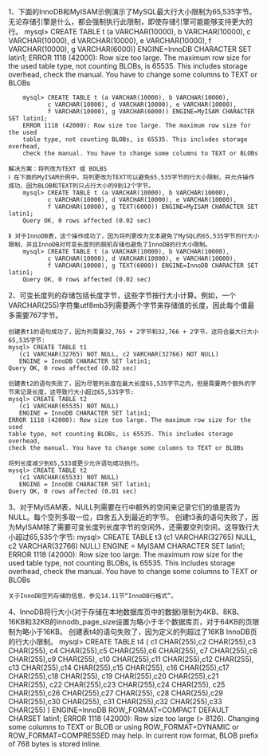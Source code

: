 1、下面的InnoDB和MyISAM示例演示了MySQL最大行大小限制为65,535字节。无论存储引擎是什么，都会强制执行此限制，即使存储引擎可能能够支持更大的行。
		mysql> CREATE TABLE t (a VARCHAR(10000), b VARCHAR(10000),
			   c VARCHAR(10000), d VARCHAR(10000), e VARCHAR(10000),
			   f VARCHAR(10000), g VARCHAR(6000)) ENGINE=InnoDB CHARACTER SET latin1;
		ERROR 1118 (42000): Row size too large. The maximum row size for the used
		table type, not counting BLOBs, is 65535. This includes storage overhead,
		check the manual. You have to change some columns to TEXT or BLOBs
		
		mysql> CREATE TABLE t (a VARCHAR(10000), b VARCHAR(10000),
			   c VARCHAR(10000), d VARCHAR(10000), e VARCHAR(10000),
			   f VARCHAR(10000), g VARCHAR(6000)) ENGINE=MyISAM CHARACTER SET latin1;
		ERROR 1118 (42000): Row size too large. The maximum row size for the used
		table type, not counting BLOBs, is 65535. This includes storage overhead,
		check the manual. You have to change some columns to TEXT or BLOBs
		
	解决方案：将列改为TEXT 或 BOLBS
	Ⅰ 在下面的MyISAM示例中，将列更改为TEXT可以避免65,535字节的行大小限制，并允许操作成功，因为BLOB和TEXT列只占行大小的9到12个字节。
		mysql> CREATE TABLE t (a VARCHAR(10000), b VARCHAR(10000),
			   c VARCHAR(10000), d VARCHAR(10000), e VARCHAR(10000),
			   f VARCHAR(10000), g TEXT(6000)) ENGINE=MyISAM CHARACTER SET latin1;
		Query OK, 0 rows affected (0.02 sec)
		
	Ⅱ 对于InnoDB表，这个操作成功了，因为将列更改为文本避免了MySQL的65,535字节的行大小限制，并且InnoDB对可变长度列的脱机存储也避免了InnoDB的行大小限制。
		mysql> CREATE TABLE t (a VARCHAR(10000), b VARCHAR(10000),
			   c VARCHAR(10000), d VARCHAR(10000), e VARCHAR(10000),
			   f VARCHAR(10000), g TEXT(6000)) ENGINE=InnoDB CHARACTER SET latin1;
		Query OK, 0 rows affected (0.02 sec)
		
2、可变长度列的存储包括长度字节，这些字节按行大小计算。例如，一个VARCHAR(255)字符集utf8mb3列需要两个字节来存储值的长度，因此每个值最多需要767字节。

	创建表t1的语句成功了，因为列需要32,765 + 2字节和32,766 + 2字节，这符合最大行大小65,535字节:
	mysql> CREATE TABLE t1
       (c1 VARCHAR(32765) NOT NULL, c2 VARCHAR(32766) NOT NULL)
       ENGINE = InnoDB CHARACTER SET latin1;
	Query OK, 0 rows affected (0.02 sec)
	
	创建表t2的语句失败了，因为尽管列长度在最大长度65,535字节之内，但是需要两个额外的字节来记录长度，这导致行大小超过65,535字节:
	mysql> CREATE TABLE t2
       (c1 VARCHAR(65535) NOT NULL)
       ENGINE = InnoDB CHARACTER SET latin1;
	ERROR 1118 (42000): Row size too large. The maximum row size for the used
	table type, not counting BLOBs, is 65535. This includes storage overhead,
	check the manual. You have to change some columns to TEXT or BLOBs
	
	将列长度减少到65,533或更少允许语句成功执行。
	mysql> CREATE TABLE t2
       (c1 VARCHAR(65533) NOT NULL)
       ENGINE = InnoDB CHARACTER SET latin1;
	Query OK, 0 rows affected (0.01 sec)
	
3、对于MyISAM表，NULL列需要在行中额外的空间来记录它们的值是否为NULL。每个空列多取一位，四舍五入到最近的字节。
	创建t3表的语句失败了，因为MyISAM除了需要可变长度列长度字节的空间外，还需要空列空间，这导致行大小超过65,535个字节:
	mysql> CREATE TABLE t3
       (c1 VARCHAR(32765) NULL, c2 VARCHAR(32766) NULL)
       ENGINE = MyISAM CHARACTER SET latin1;
	ERROR 1118 (42000): Row size too large. The maximum row size for the used
	table type, not counting BLOBs, is 65535. This includes storage overhead,
	check the manual. You have to change some columns to TEXT or BLOBs
	
	关于InnoDB空列存储的信息，参见14.11节“InnoDB行格式”。
	
4、InnoDB将行大小(对于存储在本地数据库页中的数据)限制为4KB、8KB、16KB和32KB的innodb_page_size设置为略小于半个数据库页，对于64KB的页限制为略小于16KB。
	创建表t4的语句失败了，因为定义的列超过了16KB InnoDB页的行大小限制。
	mysql> CREATE TABLE t4 (
		   c1 CHAR(255),c2 CHAR(255),c3 CHAR(255),
		   c4 CHAR(255),c5 CHAR(255),c6 CHAR(255),
		   c7 CHAR(255),c8 CHAR(255),c9 CHAR(255),
		   c10 CHAR(255),c11 CHAR(255),c12 CHAR(255),
		   c13 CHAR(255),c14 CHAR(255),c15 CHAR(255),
		   c16 CHAR(255),c17 CHAR(255),c18 CHAR(255),
		   c19 CHAR(255),c20 CHAR(255),c21 CHAR(255),
		   c22 CHAR(255),c23 CHAR(255),c24 CHAR(255),
		   c25 CHAR(255),c26 CHAR(255),c27 CHAR(255),
		   c28 CHAR(255),c29 CHAR(255),c30 CHAR(255),
		   c31 CHAR(255),c32 CHAR(255),c33 CHAR(255)
		   ) ENGINE=InnoDB ROW_FORMAT=COMPACT DEFAULT CHARSET latin1;
	ERROR 1118 (42000): Row size too large (> 8126). Changing some columns to TEXT or BLOB or using
	ROW_FORMAT=DYNAMIC or ROW_FORMAT=COMPRESSED may help. In current row format, BLOB prefix of 768
	bytes is stored inline.

